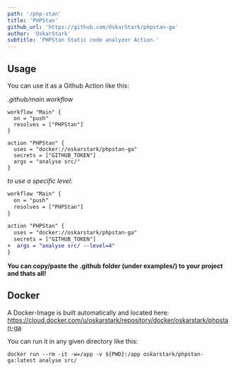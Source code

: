```yaml
---
path: '/php-stan'
title: 'PHPStan'
github_url: 'https://github.com/OskarStark/phpstan-ga'
author: 'OskarStark'
subtitle: 'PHPStan Static code analyzer Action.'
---
```


## Usage

You can use it as a Github Action like this:

_.github/main.workflow_

```
workflow "Main" {
  on = "push"
  resolves = ["PHPStan"]
}

action "PHPStan" {
  uses = "docker://oskarstark/phpstan-ga"
  secrets = ["GITHUB_TOKEN"]
  args = "analyse src/"
}
```

_to use a specific level:_

```diff
workflow "Main" {
  on = "push"
  resolves = ["PHPStan"]
}

action "PHPStan" {
  uses = "docker://oskarstark/phpstan-ga"
  secrets = ["GITHUB_TOKEN"]
+  args = "analyse src/ --level=4"
}
```

**You can copy/paste the .github folder (under examples/) to your project and thats all!**

## Docker

A Docker-Image is built automatically and located here:
https://cloud.docker.com/u/oskarstark/repository/docker/oskarstark/phpstan-ga

You can run it in any given directory like this:

`docker run --rm -it -w=/app -v ${PWD}:/app oskarstark/phpstan-ga:latest analyse src/`
